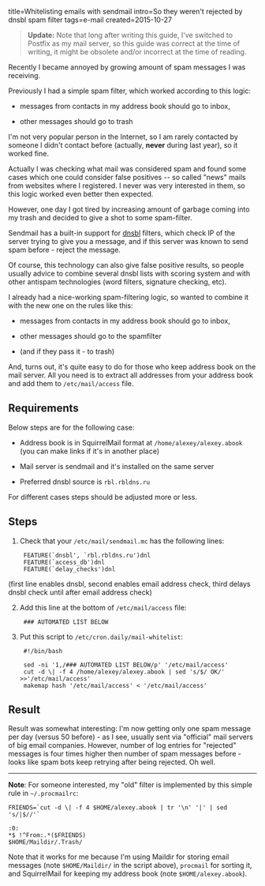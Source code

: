 title=Whitelisting emails with sendmail
intro=So they weren't rejected by dnsbl spam filter
tags=e-mail
created=2015-10-27

> **Update:** Note that long after writing this guide, I've switched to Postfix as my mail server, so this guide was correct at the time of writing, it might be obsolete and/or incorrect at the time of reading.

Recently I became annoyed by growing amount of spam messages I was receiving.

Previously I had a simple spam filter, which worked according to this logic:

* messages from contacts in my address book should go to inbox,  

* other messages should go to trash

I'm not very popular person in the Internet, so I am rarely contacted by someone
I didn't contact before (actually, **never** during last year),
so it worked fine.

Actually I was checking what mail was considered spam and found some cases which one could consider false positives
-- so called "news" mails from websites where I registered.
I never was very interested in them, so this logic worked even better then expected.

However, one day I got tired by increasing amount of garbage coming into my trash
and decided to give a shot to some spam-filter.

Sendmail has a built-in support for [dnsbl][] filters,
which check IP of the server trying to give you a message,
and if this server was known to send spam before - reject the message.

[dnsbl]: https://en.wikipedia.org/wiki/DNSBL

Of course, this technology can also give false positive results,
so people usually advice to combine several dnsbl lists with scoring system and
with other antispam technologies (word filters, signature checking, etc).

I already had a nice-working spam-filtering logic, so wanted to combine it with
the new one on the rules like this:

* messages from contacts in my address book should go to inbox,  

* other messages should go to the spamfilter

* (and if they pass it - to trash)

And, turns out, it's quite easy to do for those who keep address book on the mail server.
All you need is to extract all addresses from your address book and add them to `/etc/mail/access` file.



Requirements
------------

Below steps are for the following case:

* Address book is in SquirrelMail format at `/home/alexey/alexey.abook`
  (you can make links if it's in another place)

* Mail server is sendmail and it's installed on the same server

* Preferred dnsbl source is `rbl.rbldns.ru`

For different cases steps should be adjusted more or less.



Steps
-----

1. Check that your `/etc/mail/sendmail.mc` has the following lines:

		FEATURE(`dnsbl', `rbl.rbldns.ru')dnl
		FEATURE(`access_db')dnl
		FEATURE(`delay_checks')dnl

  (first line enables dnsbl,
  second enables email address check,
  third delays dnsbl check until after email address check)

2. Add this line at the bottom of `/etc/mail/access` file:

		### AUTOMATED LIST BELOW

3. Put this script to `/etc/cron.daily/mail-whitelist`:

		#!/bin/bash

		sed -ni '1,/### AUTOMATED LIST BELOW/p' '/etc/mail/access'
		cut -d \| -f 4 /home/alexey/alexey.abook | sed 's/$/ OK/' >>'/etc/mail/access'
		makemap hash '/etc/mail/access' < '/etc/mail/access'



Result
------

Result was somewhat interesting:
I'm now getting only one spam message per day (versus 50 before) -
as I see, usually sent via "official" mail servers of big email companies.
However, number of log entries for "rejected" messages is four times higher
then number of spam messages before -
looks like spam bots keep retrying after being rejected.
Oh well.


* * *

**Note**:
For someone interested, my "old" filter is implemented by this simple rule in `~/.procmailrc`:

	FRIENDS=`cut -d \| -f 4 $HOME/alexey.abook | tr '\n' '|' | sed 's/|$//'`
	
	:0:
	*$ !^From:.*($FRIENDS)
	$HOME/Maildir/.Trash/

Note that it works for me because I'm using Maildir for storing email messages
(note `$HOME/Maildir/` in the script above),
`procmail` for sorting it,
and SquirrelMail for keeping my address book
(note `$HOME/alexey.abook`).

<script src="/microlight.js"></script>
